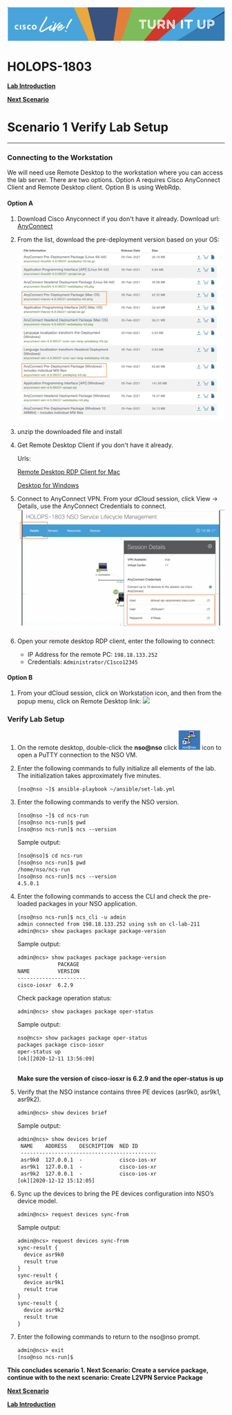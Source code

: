 ![](./media/media/image2.png)

HOLOPS-1803
===========

**[Lab Introduction](https://github.com/weiganghuang/HOLOPS-1803/blob/master/HOLOPS-1803.md)**

**[Next Scenario](https://github.com/weiganghuang/HOLOPS-1803/blob/master/task1.md)**

# Scenario 1 Verify Lab Setup
--------------------


### Connecting to the Workstation

We will need use Remote Desktop to the workstation where you can access the lab server. There are two options. Option A requires Cisco AnyConnect Client and Remote Desktop client. Option B is using WebRdp.

#### Option A

1. Download Cisco Anyconnect if you don't have it already. Download url: [AnyConnect](https://software.cisco.com/download/home/286281283/type/282364313/release/4.9.06037)
2. From the list, download the pre-deployment version based on your OS:
	![](./media/media/anyconnect.png)
3. unzip the downloaded file and install

4. Get Remote Desktop Client if you don't have it already. 

	Urls: 
	
	[Remote Desktop RDP Client for Mac](https://apps.apple.com/au/app/microsoft-remote-desktop/id1295203466?mt=12)
		
	[Desktop for Windows](https://docs.microsoft.com/en-us/windows-server/remote/remote-desktop-services/clients/remote-desktop-clients)
	
5. Connect to AnyConnect VPN. From your dCloud session, click View -> Details, use the AnyConnect Credentials to connect.
	![](./media/media/anyconnect-creds.png)

6. Open your remote desktop RDP client, enter the following to connect:
	* IP Address for the remote PC: `198.18.133.252`
	* Credentials: `Administrator/C1sco12345` 

#### Option B 

1. From your dCloud session, click on Workstation icon, and then from the popup menu, click on Remote Desktop link:
	![](.media/media/webrdp.png)


### Verify Lab Setup 

1. On the remote desktop, double-click the **nso@nso** click ![](./media/media/putty.png) icon to open a PuTTY connection to the NSO VM.
2. Enter the following commands to fully initialize all elements of the lab. The initialization takes approximately five minutes.


    ```
    [nso@nso ~]$ ansible-playbook ~/ansible/set-lab.yml
    ```
1.  Enter the following commands to verify the NSO version.

    ```
    [nso@nso ~]$ cd ncs-run
    [nso@nso ncs-run]$ pwd
    [nso@nso ncs-run]$ ncs --version
    ```
    Sample output:
    
    ```
    [nso@nso]$ cd ncs-run
    [nso@nso ncs-run]$ pwd
    /home/nso/ncs-run
    [nso@nso ncs-run]$ ncs --version
    4.5.0.1
    ```
 

1.  Enter the following commands to access the CLI and check the pre-loaded packages in your NSO application.
    
    ```
    [nso@nso ncs-run]$ ncs_cli -u admin
    admin connected from 198.18.133.252 using ssh on cl-lab-211
    admin@ncs> show packages package package-version
    ```
    Sample output:
    
    ```
    admin@ncs> show packages package package-version
                 PACKAGE
    NAME         VERSION
    ----------------------
    cisco-iosxr  6.2.9    
    ```
    
    Check package operation status:
    
    ```
    admin@ncs> show packages package oper-status
    ```
    
    Sample output:
    
    ```
    nso@ncs> show packages package oper-status
    packages package cisco-iosxr
    oper-status up
    [ok][2020-12-11 13:56:09]
  
    ```
    
    **Make sure the version of cisco-iosxr is 6.2.9 and the
    oper-status is up**

1.  Verify that the NSO instance contains three PE devices (asr9k0, asr9k1, asr9k2).

    ```
    admin@ncs> show devices brief
    ```
    Sample output:
    
    ```
    admin@ncs> show devices brief
	 NAME    ADDRESS    DESCRIPTION  NED ID
	 --------------------------------------------
	 asr9k0  127.0.0.1  -            cisco-ios-xr
	 asr9k1  127.0.0.1  -            cisco-ios-xr
	 asr9k2  127.0.0.1  -            cisco-ios-xr
    [ok][2020-12-12 15:12:05]

    ```

1.  Sync up the devices to bring the PE devices configuration into NSO’s
    device model.

     ```
     admin@ncs> request devices sync-from
     ```

     Sample output:
     
      ```
     admin@ncs> request devices sync-from
     sync-result {
    	device asr9k0
    	result true
	  }
	  sync-result {
    	device asr9k1
    	result true
     }
     sync-result {
    	device asr9k2
    	result true
	  }

     ```
     
2. Enter the following commands to return to the nso@nso prompt.

   ```
   admin@ncs> exit
   [nso@nso ncs-run]$
   ```

**This concludes scenario 1. Next Scenario: Create a service package, continue with to the next scenario: Create L2VPN Service Package**

**[Next Scenario](https://github.com/weiganghuang/HOLOPS-1803/blob/master/task1.md)**

**[Lab Introduction](https://github.com/weiganghuang/HOLOPS-1803/blob/master/HOLOPS-1803.md)**


  

